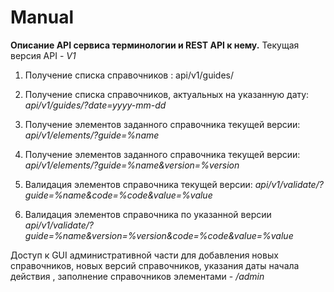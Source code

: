# Manual
 **Описание API сервиса терминологии и REST API к нему.**
Текущая версия API - _V1_

1. Получение списка справочников : api/v1/guides/

2. Получение списка справочников, актуальных на указанную дату: _api/v1/guides/?date=yyyy-mm-dd_

3. Получение элементов заданного справочника текущей версии: _api/v1/elements/?guide=%name_

4. Получение элементов заданного справочника текущей версии: _api/v1/elements/?guide=%name&version=%version_

5. Валидация элементов справочника текущей версии: _api/v1/validate/?guide=%name&code=%code&value=%value_

6. Валидация элементов справочника по указанной версии _api/v1/validate/?guide=%name&version=%version&code=%code&value=%value_

Доступ к GUI административной части для добавления новых справочников, новых версий справочников, указания даты начала действия 
, заполнение справочников элементами - _/admin_